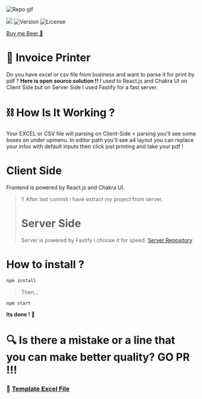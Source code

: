 ![Repo gif](https://raw.githubusercontent.com/jack5341/invoice-printer-client/v2/media/MOSHED-2021-2-11-23-7-55.gif)<br/>
<p>
<a href="https://invoiceprinter.com/"><img src="https://img.shields.io/badge/-invoiceprinter-017180?style=flat&logo=Google-Chrome&logoColor=white"/></a>
<img alt="Version" src="https://img.shields.io/badge/version-0.9.0-blue.svg?cacheSeconds=2592000" />
<img alt="License" src="https://img.shields.io/github/license/jack5341/invoice-printer-client"/>
<p>

[Buy me Beer 🍺](https://paypal.me/nedimakar5341)

# 📜 Invoice Printer 

Do you have excel or csv file from business and want to parse it for print by pdf  ?
**Here is open source solution !!**
I used to React.js and Chakra UI on Client Side but on Server Side I used Fastify for a fast server. 

# ⛓ How Is It Working ? 
Your EXCEL or CSV file will parsing on Client-Side < parsing you'll see some boxes on under upmenu.
In editor path you'll see a4 layout you can replace your infos with default inputs then click just printing and take your pdf !  

# Client Side
Frontend is powered by React.js and Chakra UI.

> !! After last commit i have extract my project from server. 
> # Server Side
> Server is powered by Fastify i choose it for speed.
> <a target="_blank" href="https://github.com/jack5341/invoice-printer-server">Server Repository</a>

# How to install ?

```sh
npm install
```
> Then...
```sh
npm start
```
**Its done ! 🎉**

# 🔍 Is there a mistake or a line that you can make better quality? GO PR !!!

### 🔫 <a target="_blank" href="https://github.com/jack5341/invoice-printer-client/blob/v2/media/templatefile.xlsx?raw=true">Template Excel File</a>
